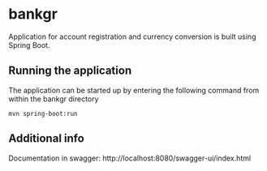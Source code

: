 # bankgr

Application for account registration and currency conversion is built using Spring Boot.

## Running the application

The application can be started up by entering the following command from within the bankgr directory

`mvn spring-boot:run`

## Additional info
Documentation in swagger:
http://localhost:8080/swagger-ui/index.html
